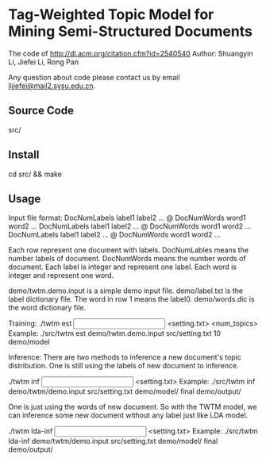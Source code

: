 Tag-Weighted Topic Model for Mining Semi-Structured Documents
============================================================
The code of http://dl.acm.org/citation.cfm?id=2540540
Author: Shuangyin Li, Jiefei Li, Rong Pan

Any question about code please contact us by email lijiefei@mail2.sysu.edu.cn.

Source Code
------------------------------------------------------------
src/


Install
-------------------------------------------------------------
cd src/ && make


Usage
-------------------------------------------------------------
Input file format:
DocNumLabels label1 label2 ... @ DocNumWords word1 word2 ...
DocNumLabels label1 label2 ... @ DocNumWords word1 word2 ...
DocNumLabels label1 label2 ... @ DocNumWords word1 word2 ...

Each row represent one document with labels. DocNumLables means the number labels of document. DocNumWords means the number words of document. Each label is integer and represent one label. Each word is integer and represent one word.

demo/twtm.demo.input is a simple demo input file.
demo/label.txt is the label dictionary file. The word in row 1 means the label0.
demo/words.dic is the word dictionary file.


Training:
./twtm est <input data file> <setting.txt> <num_topics> <model save dir>
Example: ./src/twtm est demo/twtm.demo.input src/setting.txt 10 demo/model

Inference:
There are two methods to inference a new document's topic distribution.
One is still using the labels of new document to inference.

./twtm inf <input data file> <setting.txt> <model dir> <prefix> <output dir>
Example: ./src/twtm inf demo/twtm/demo.input src/setting.txt demo/model/ final demo/output/

One is just using the words of new document. So with the TWTM model, we can inference some new document without any label just like LDA model.

./twtm lda-inf <input data file> <setting.txt> <model dir> <prefix> <output dir>
Example: ./src/twtm lda-inf demo/twtm/demo.input src/setting.txt demo/model/ final demo/output/


